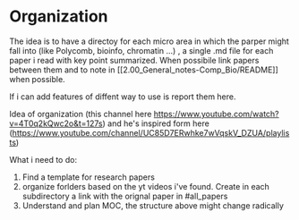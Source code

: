 # Organization

The idea is to have a directoy for each micro area in which the parper might fall into (like Polycomb, bioinfo, chromatin ...) , a single .md file for each paper i read with key point summarized. When possibile link papers between them and to note in [[2.00_General_notes-Comp_Bio/README]] when possible.

If i can add features of diffent way to use is report them here.


Idea of organization (this channel here https://www.youtube.com/watch?v=4T0q2kQwc2o&t=127s) and he's inspired form here (https://www.youtube.com/channel/UC85D7ERwhke7wVqskV_DZUA/playlists)

What i need to do:

1) Find a template for research papers
2) organize forlders based on the yt videos i've found. Create in each subdirectory a link with the orignal paper in #all_papers
3) Understand and plan MOC, the structure above might change radically 
